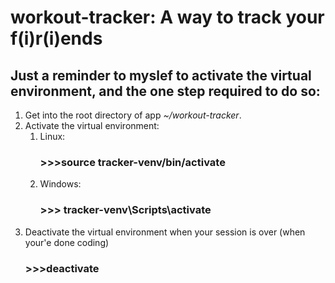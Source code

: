 # workout-tracker: A way to track your f(i)r(i)ends

## Just a reminder to myslef to activate the virtual environment, and the one step required to do so:
1. Get into the root directory of app _~/workout-tracker_.
2. Activate the virtual environment:
    1. Linux: 
        ### >>>source tracker-venv/bin/activate
    2. Windows: 
        ### >>> tracker-venv\Scripts\activate
3. Deactivate the virtual environment when your session is over (when your'e done coding)
    ### >>>deactivate
    
